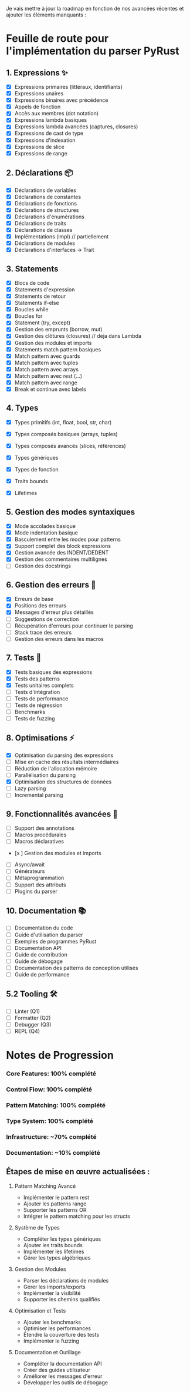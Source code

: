 Je vais mettre à jour la roadmap en fonction de nos avancées récentes et ajouter les éléments manquants :

# Feuille de route pour l'implémentation du parser PyRust

## 1. Expressions ✨
- [x] Expressions primaires (littéraux, identifiants)
- [x] Expressions unaires
- [x] Expressions binaires avec précédence
- [x] Appels de fonction
- [x] Accès aux membres (dot notation)
- [x] Expressions lambda basiques
- [x] Expressions lambda avancées (captures, closures)
- [x] Expressions de cast de type
- [x] Expressions d'indexation
- [x] Expressions de slice
- [x] Expressions de range

## 2. Déclarations 📦
- [x] Déclarations de variables
- [x] Déclarations de constantes
- [x] Déclarations de fonctions
- [x] Déclarations de structures
- [x] Déclarations d'énumérations
- [x] Déclarations de traits
- [x] Déclarations de classes
- [x] Implémentations (impl)  // partiellement 
- [x] Déclarations de modules
- [x] Déclarations d'interfaces -> Trait

## 3. Statements
- [x] Blocs de code
- [x] Statements d'expression
- [x] Statements de retour
- [x] Statements if-else
- [x] Boucles while
- [x] Boucles for
- [x] Statement (try, except)                     
- [x] Gestion des emprunts (borrow, mut)
- [x] Gestion des clôtures (closures) // deja dans Lambda
- [x] Gestion des modules et imports
- [x] Statements match pattern basiques
- [x] Match pattern avec guards
- [x] Match pattern avec tuples
- [x] Match pattern avec arrays
- [x] Match pattern avec rest (...)
- [x] Match pattern avec range
- [x] Break et continue avec labels

## 4. Types
- [x] Types primitifs (int, float, bool, str, char)
- [x] Types composés basiques (arrays, tuples)
- [x] Types composés avancés (slices, références)
- [x] Types génériques
- [x] Types de fonction
- [x] Traits bounds
- [x] Lifetimes


## 5. Gestion des modes syntaxiques
- [x] Mode accolades basique
- [x] Mode indentation basique
- [x] Basculement entre les modes pour patterns
- [x] Support complet des block expressions
- [x] Gestion avancée des INDENT/DEDENT
- [x] Gestion des commentaires multilignes
- [ ] Gestion des docstrings

## 6. Gestion des erreurs 🚨
- [x] Erreurs de base
- [x] Positions des erreurs
- [x] Messages d'erreur plus détaillés
- [ ] Suggestions de correction
- [ ] Récupération d'erreurs pour continuer le parsing
- [ ] Stack trace des erreurs
- [ ] Gestion des erreurs dans les macros

## 7. Tests 🧪
- [x] Tests basiques des expressions
- [x] Tests des patterns
- [x] Tests unitaires complets
- [ ] Tests d'intégration
- [ ] Tests de performance
- [ ] Tests de régression
- [ ] Benchmarks
- [ ] Tests de fuzzing

## 8. Optimisations ⚡
- [x] Optimisation du parsing des expressions
- [ ] Mise en cache des résultats intermédiaires
- [ ] Réduction de l'allocation mémoire
- [ ] Parallélisation du parsing
- [x] Optimisation des structures de données
- [ ] Lazy parsing
- [ ] Incremental parsing

## 9. Fonctionnalités avancées 🚀
- [ ] Support des annotations
- [ ] Macros procédurales
- [ ] Macros déclaratives
- [x ] Gestion des modules et imports
- [ ] Async/await
- [ ] Générateurs
- [ ] Métaprogrammation
- [ ] Support des attributs
- [ ] Plugins du parser

## 10. Documentation 📚
- [ ] Documentation du code
- [ ] Guide d'utilisation du parser
- [ ] Exemples de programmes PyRust
- [ ] Documentation API
- [ ] Guide de contribution
- [ ] Guide de débogage
- [ ] Documentation des patterns de conception utilisés
- [ ] Guide de performance

## 5.2 Tooling 🛠️
- [ ] Linter (Q1)
- [ ] Formatter (Q2)
- [ ] Debugger (Q3)
- [ ] REPL (Q4)

# Notes de Progression

### Core Features: 100% complété
### Control Flow: 100% complété
### Pattern Matching: 100% complété
### Type System: 100% complété
### Infrastructure: ~70% complété
### Documentation: ~10% complété


## Étapes de mise en œuvre actualisées :

1. Pattern Matching Avancé
   - Implémenter le pattern rest
   - Ajouter les patterns range
   - Supporter les patterns OR
   - Intégrer le pattern matching pour les structs

2. Système de Types
   - Compléter les types génériques
   - Ajouter les traits bounds
   - Implémenter les lifetimes
   - Gérer les types algébriques

3. Gestion des Modules
   - Parser les déclarations de modules
   - Gérer les imports/exports
   - Implémenter la visibilité
   - Supporter les chemins qualifiés

4. Optimisation et Tests
   - Ajouter les benchmarks
   - Optimiser les performances
   - Étendre la couverture des tests
   - Implémenter le fuzzing

5. Documentation et Outillage
   - Compléter la documentation API
   - Créer des guides utilisateur
   - Améliorer les messages d'erreur
   - Développer les outils de débogage
